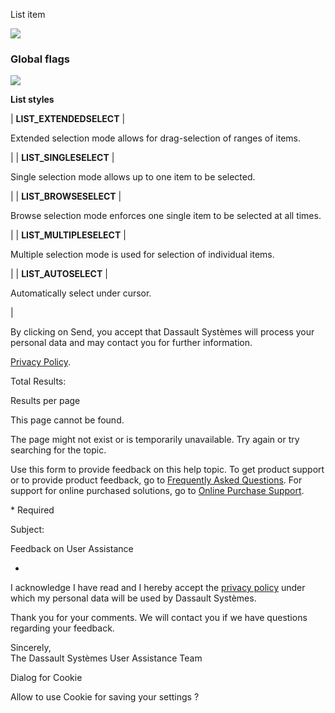 List item

![](https://help.3ds.com/2023/English/DSSIMULIA_Established/SIMACAERefImages/gui-fxlistitem.png)

### Global flags

![](https://help.3ds.com/2023/English/DSSIMULIA_Established/IconsReference/butix_top_wline.png)

**List styles**

| **LIST_EXTENDEDSELECT** |

Extended selection mode allows for drag-selection of ranges of items.

|
| **LIST_SINGLESELECT** |

Single selection mode allows up to one item to be selected.

|
| **LIST_BROWSESELECT** |

Browse selection mode enforces one single item to be selected at all times.

|
| **LIST_MULTIPLESELECT** |

Multiple selection mode is used for selection of individual items.

|
| **LIST_AUTOSELECT** |

Automatically select under cursor.

|

By clicking on Send, you accept that Dassault Systèmes will process your personal data and may contact you for further information.

[Privacy Policy](https://www.3ds.com/privacy-policy).

Total Results:

Results per page

This page cannot be found.

The page might not exist or is temporarily unavailable. Try again or try searching for the topic.

Use this form to provide feedback on this help topic. To get product support or to provide product feedback, go to [Frequently Asked Questions](https://3ds.one/PO). For support for online purchased solutions, go to [Online Purchase Support](https://3ds.one/Q8).

\* Required

Subject:

Feedback on User Assistance

-

I acknowledge I have read and I hereby accept the [privacy policy](https://www.3ds.com/privacy-policy) under which my personal data will be used by Dassault Systèmes.

Thank you for your comments. We will contact you if we have questions regarding your feedback.

Sincerely,  
The Dassault Systèmes User Assistance Team

Dialog for Cookie

Allow to use Cookie for saving your settings ?

